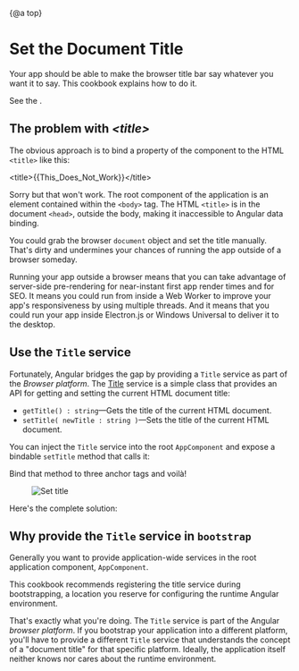 {@a top}

# Set the Document Title

Your app should be able to make the browser title bar say whatever you want it to say.
This cookbook explains how to do it.

See the <live-example name="set-document-title"></live-example>.

## The problem with *&lt;title&gt;*

The obvious approach is to bind a property of the component to the HTML `<title>` like this:

<code-example format=''>
  &lt;title&gt;{{This_Does_Not_Work}}&lt;/title&gt;
</code-example>

Sorry but that won't work.
The root component of the application is an element contained within the `<body>` tag.
The HTML `<title>` is in the document `<head>`, outside the body, making it inaccessible to Angular data binding.

You could grab the browser `document` object and set the title manually.
That's dirty and undermines your chances of running the app outside of a browser someday.

<div class="alert is-helpful">

  Running your app outside a browser means that you can take advantage of server-side
  pre-rendering for near-instant first app render times and for SEO.  It means you could run from
  inside a Web Worker to improve your app's responsiveness by using multiple threads.  And it
  means that you could run your app inside Electron.js or Windows Universal to deliver it to the desktop.

</div>

## Use the `Title` service

Fortunately, Angular bridges the gap by providing a `Title` service as part of the *Browser platform*.
The [Title](api/platform-browser/Title) service is a simple class that provides an API
for getting and setting the current HTML document title:

* `getTitle() : string`&mdash;Gets the title of the current HTML document.
* `setTitle( newTitle : string )`&mdash;Sets the title of the current HTML document.

You can inject the `Title` service into the root `AppComponent` and expose a bindable `setTitle` method that calls it:


<code-example path="set-document-title/src/app/app.component.ts" region="class" header="src/app/app.component.ts (class)" linenums="false"></code-example>

Bind that method to three anchor tags and voilà!

<figure>
  <img src="generated/images/guide/set-document-title/set-title-anim.gif" alt="Set title">
</figure>

Here's the complete solution:

<code-tabs>
  <code-pane header="src/main.ts" path="set-document-title/src/main.ts"></code-pane>
  <code-pane header="src/app/app.module.ts" path="set-document-title/src/app/app.module.ts"></code-pane>
  <code-pane header="src/app/app.component.ts" path="set-document-title/src/app/app.component.ts"></code-pane>
</code-tabs>

## Why provide the `Title` service in `bootstrap`

Generally you want to provide application-wide services in the root application component, `AppComponent`.

This cookbook recommends registering the title service during bootstrapping,
a location you reserve for configuring the runtime Angular environment.

That's exactly what you're doing.
The `Title` service is part of the Angular *browser platform*.
If you bootstrap your application into a different platform,
you'll have to provide a different `Title` service that understands
the concept of a "document title" for that specific platform.
Ideally, the application itself neither knows nor cares about the runtime environment.

